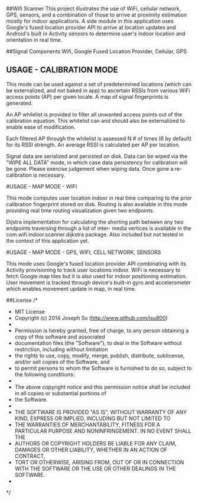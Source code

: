 ##Wifi Scanner
This project illustrates the use of WiFi, cellular network, GPS, sensors, and a combination of those to arrive at proximity 
estimation mostly for indoor applications. A side module in this application uses Google's fused location provider API 
to arrive at location updates and Android's built in Activity sensors to determine user's indoor location and orientation
in real time.

##Signal Components
Wifi, Google Fused Location Provider, Cellular, GPS

## USAGE - CALIBRATION MODE

This mode can be used against a set of predetermined locations (which can be externalized, and not baked in app) to 
ascertain RSSIs from various WiFi access points (AP) per given locale. A map of signal fingerprints is generated.

An AP whilelist is provided to filter all unwanted access points out of the calibration equation. This whitelist can
and should also be externalized to enable ease of modification. 

Each filtered AP through the whilelist is assessed N # of times (6 by default) for its RSSI strength. An average RSSI is calculated per AP per location. 

Signal data are serialized and persisted on disk. Data can be wiped via the "WIPE ALL DATA" mode, in which case data persistency for calibration will be gone. Please exercise judgement when wiping data. Once gone a re-calibration is 
necessary. 

#USAGE - MAP MODE - WIFI

This mode computes user location indoor in real time comparing to the prior calibration fingerprint stored on disk. 
Routing is also available in this mode providing real time routing visualization given two endpoints. 

Dijstra implementation for calculating the shorting path between any two endpoints traversing through a list of inter-
media vertices is available in the com.wifi.indoor.scanner.dijkstra package. Also included but not tested in the context
of this application yet.

#USAGE - MAP MODE - GPS, WIFI, CELL NETWORK, SENSORS

This mode uses Google's fused location provider API combinating with its Activity provisioning to track user locations
indoor. WiFi is necessary to fetch Google map tiles but it is also used for indoor positioning estimation. User movement
is tracked through device's built-in gyro and accelerometer which enables movement update in map, in real time. 

##License 
/*
 * MIT License
 * Copyright (c) 2014 Joseph Su (http://www.github.com/jsu800)
 * 
 * Permission is hereby granted, free of charge, to any person obtaining a copy of this software and associated 
 * documentation files (the "Software"), to deal in the Software without restriction, including without limitation 
 * the rights to use, copy, modify, merge, publish, distribute, sublicense, and/or sell copies of the Software, and 
 * to permit persons to whom the Software is furnished to do so, subject to the following conditions:
 * 
 * The above copyright notice and this permission notice shall be included in all copies or substantial portions of 
 * the Software.
 * 
 * THE SOFTWARE IS PROVIDED "AS IS", WITHOUT WARRANTY OF ANY KIND, EXPRESS OR IMPLIED, INCLUDING BUT NOT LIMITED TO 
 * THE WARRANTIES OF MERCHANTABILITY, FITNESS FOR A PARTICULAR PURPOSE AND NONINFRINGEMENT. IN NO EVENT SHALL THE 
 * AUTHORS OR COPYRIGHT HOLDERS BE LIABLE FOR ANY CLAIM, DAMAGES OR OTHER LIABILITY, WHETHER IN AN ACTION OF CONTRACT, 
 * TORT OR OTHERWISE, ARISING FROM, OUT OF OR IN CONNECTION WITH THE SOFTWARE OR THE USE OR OTHER DEALINGS IN THE SOFTWARE.
 * 
 */
